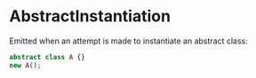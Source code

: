 # AbstractInstantiation

Emitted when an attempt is made to instantiate an abstract class:

```php
abstract class A {}
new A();
```
